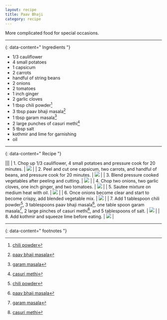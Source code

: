```yaml
---
layout: recipe
title: Paav Bhaji
category: recipe
---
```


More complicated food for special occasions. 

---
{: data-content=" Ingredients "}

- 1/3 cauliflower
- 4 small potatoes
- 1 capsicum
- 2 carrots
- handful of string beans
- 2 onions
- 2 tomatoes
- 1 inch ginger
- 2 garlic cloves
- 1 tbsp chili powder[^1]
- 3 tbsp paav bhaji masala[^2]
- 1 tbsp garam masala[^3]
- 2 large punches of casuri methi[^4]
- 5 tbsp salt
- kothmir and lime for garnishing
- oil

---
{: data-content=" Recipe "}

|<img src="https://imagedelivery.net/Yb-cxrGvaBvwwylP0OsNpA/6aaf2480-6ed9-4218-14d2-89996b068600/public" style="width: 0%;height: 0;">|<img src="https://imagedelivery.net/Yb-cxrGvaBvwwylP0OsNpA/6aaf2480-6ed9-4218-14d2-89996b068600/public" style="width: 0%;height: 0;">|
| 1. Chop up 1/3 cauliflower, 4 small potatoes and pressure cook for 20 minutes.  | <img src="https://imagedelivery.net/Yb-cxrGvaBvwwylP0OsNpA/3473c363-be3b-45e5-8545-a07a0c881000/public"> |
| 2. Peel and cut one capsicum, two carrots, and handful of beans, and pressure cook for 20 minutes.  | <img src="https://imagedelivery.net/Yb-cxrGvaBvwwylP0OsNpA/77c8220c-2a3e-47f0-4b9a-9e8050dd7600/public"> |
| 3. Blend pressure cooked vegetables after peeling and cutting. | <img src="https://imagedelivery.net/Yb-cxrGvaBvwwylP0OsNpA/be5a5680-6543-4fca-836b-34a6a72ce300/public"> |
| 4. Chop two onions, two garlic cloves, one inch ginger, and two tomatoes.  | <img src="https://imagedelivery.net/Yb-cxrGvaBvwwylP0OsNpA/044dc09f-cad7-4ac1-8a33-a1aa14314500/public"> |
| 5. Sautee mixture on medium heat with oil. | <img src="https://imagedelivery.net/Yb-cxrGvaBvwwylP0OsNpA/6797e558-c1f6-4f7d-e85e-93de8d33a200/public"> |
| 6. Once onions become clear and start to become crispy, add blended vegetable mix.  | <img src="https://imagedelivery.net/Yb-cxrGvaBvwwylP0OsNpA/d84a4218-f23a-4840-16c5-0b8b18d81600/public"> |
| 7. Add 1 tablespoon chili powder[^1], 3 tablespoons paav bhaji masala[^2], one table spoon garam masala[^3], 2 large pinches of casuri methi[^4], and 5 tablespoons of salt.  | <img src="https://imagedelivery.net/Yb-cxrGvaBvwwylP0OsNpA/3ec830db-52a5-4dde-3d5e-f2b0da7b9200/public"> |
| 8. Add kothmir and squeeze lime before eating.  | <img src="https://imagedelivery.net/Yb-cxrGvaBvwwylP0OsNpA/c06938c0-74c8-43e7-63ad-3ebf20424100/public"> |

---
{: data-content=" footnotes "}

[^1]: [chili powder](/ingredients#redchilipowder)
[^2]: [paav bhaji masala](/ingredients#paavbhajimasala)
[^3]: [garam masala](/ingredients#garammasala)
[^4]: [casuri methi](/ingredients#casuri)
